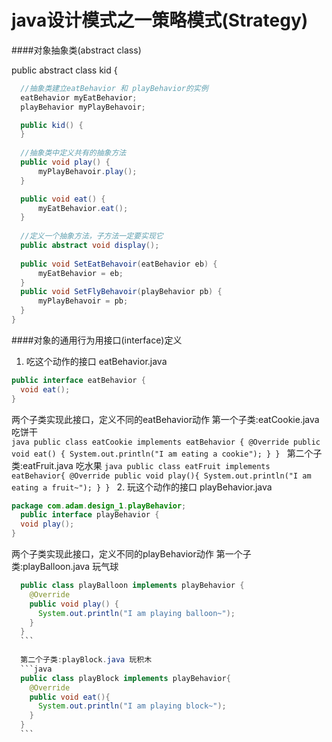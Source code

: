# java设计模式之一策略模式(Strategy)

####对象抽象类(abstract class)
  
  public abstract class kid {
  ```java
    //抽象类建立eatBehavior 和 playBehavior的实例
    eatBehavior myEatBehavior;
    playBehavior myPlayBehavoir;

    public kid() {
    }
    
    //抽象类中定义共有的抽象方法
    public void play() {
        myPlayBehavoir.play();
    }

    public void eat() {
        myEatBehavior.eat();
    }
    
    //定义一个抽象方法，子方法一定要实现它
    public abstract void display();
    
    public void SetEatBehavoir(eatBehavior eb) {
        myEatBehavior = eb;
    }
    public void SetFlyBehavoir(playBehavior pb) {
        myPlayBehavoir = pb;
    }
  }
```

####对象的通用行为用接口(interface)定义
  
  1. 吃这个动作的接口 eatBehavior.java
  ```java
  public interface eatBehavior {
    void eat();
  }
  ```
  
  两个子类实现此接口，定义不同的eatBehavior动作
    第一个子类:eatCookie.java 吃饼干    
    ```java
    public class eatCookie implements eatBehavior {
      @Override
      public void eat() {
        System.out.println("I am eating a cookie");
      }
    }
    ```
    第二个子类:eatFruit.java 吃水果
    ```java
    public class eatFruit implements eatBehavior{
      @Override
      public void play(){
        System.out.println("I am eating a fruit~");
      }
    }
    ```
  2. 玩这个动作的接口 playBehavior.java
  ```java
  package com.adam.design_1.playBehavior;
    public interface playBehavior {
    void play();
  }
  ```
  两个子类实现此接口，定义不同的playBehavior动作
    第一个子类:playBalloon.java 玩气球
  ```java
    public class playBalloon implements playBehavior {
      @Override
      public void play() {
        System.out.println("I am playing balloon~");
      }
    }
    ```
    
    第二个子类:playBlock.java 玩积木
    ```java
    public class playBlock implements playBehavior{
      @Override
      public void eat(){
        System.out.println("I am playing block~");
      }
    }
    ```
  
  





